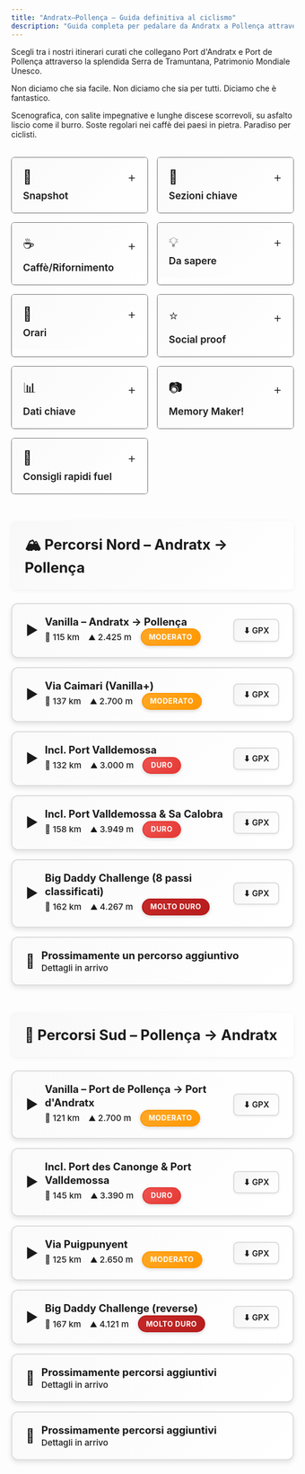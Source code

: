 ```yaml
---
title: "Andratx–Pollença – Guida definitiva al ciclismo"
description: "Guida completa per pedalare da Andratx a Pollença attraverso la Tramuntana"
---
```


Scegli tra i nostri itinerari curati che collegano Port d'Andratx e Port de Pollença attraverso la splendida Serra de Tramuntana, Patrimonio Mondiale Unesco.

Non diciamo che sia facile. Non diciamo che sia per tutti. Diciamo che è fantastico.

Scenografica, con salite impegnative e lunghe discese scorrevoli, su asfalto liscio come il burro. Soste regolari nei caffè dei paesi in pietra. Paradiso per ciclisti.

<!-- INFO CARDS GRID -->
<div class="info-cards-wrapper">
<div class="info-cards-grid">
  <div class="info-card" onclick="toggleCard(this)">
    <div class="info-card-header">
      <div class="info-card-header-top">
        <span style="font-size: 1.5rem;">📸</span>
        <span class="card-toggle">+</span>
      </div>
      <h3>Snapshot</h3>
    </div>
    <div class="info-card-content">
      <p><strong>Perché questo percorso:</strong> Da costa a costa nella Tramuntana lungo il litorale su asfalto liscio – il miglior giorno in bici di Mallorca. Probabilmente il tuo miglior giorno in bici. Ever.</p>
      <p><strong>Come funziona:</strong> Bus out, bike back. Prendi il bus programmato per le bici fino a Port d'Andratx (o il contrario verso Port de Pollença), poi rientra con uno degli itinerari suggeriti o il tuo.</p>
      <p><strong>Servizi programmati:</strong> Pensiamo noi alla logistica, tu rilassati e goditi il meglio di Mallorca. Prenota il <a href="https://mallorcacycleshuttle.company.site/it/products/Scheduled-Bike-Buses-c15728235" target="_blank" rel="noopener noreferrer">bus programmato</a> da uno dei punti di partenza sulla piattaforma di prenotazione.</p>
    </div>
  </div>

  <div class="info-card" onclick="toggleCard(this)">
    <div class="info-card-header">
      <div class="info-card-header-top">
        <span style="font-size: 1.5rem;">🔑</span>
        <span class="card-toggle">+</span>
      </div>
      <h3>Sezioni chiave</h3>
    </div>
    <div class="info-card-content">
      <p><strong>Estellencs–Deià:</strong> bellezza costiera.</p>
      <p><strong>Banyalbufar:</strong> c'è poco da aggiungere.</p>
      <p><strong>Puig Major (da Sóller):</strong> 14 km @ 6,2%, ~828 m. Lunga e regolare; galleria/e illuminata/e, poi acquedotto.</p>
      <p><strong>Coll dels Reis / Sa Calobra:</strong> extra opzionale – scendi al porto e risali; tornanti da bucket list.</p>
      <p><strong>Port Valldemossa & Port des Canonge:</strong> discese di andata/ritorno corte, ripide e panoramiche; "mini Sa Calobra" senza traffico.</p>
      <p><strong>Coll de sa Batalla (lato Lluc):</strong> porta alla discesa su Caimari e alle stradine verso la strada della baia.</p>
      <p><strong>Coll de Sóller (linea alternativa):</strong> classico tortuoso se eviti l'alta MA-10.</p>
      <p><strong>Coll de Femenia (lato nord):</strong> salita d'uscita lasciando Pollença verso Lluc.</p>
      <p><strong>Coll de Femenia (lato nord):</strong> discesa stile F1 da Lluc a Pollença.</p>
    </div>
  </div>

  <div class="info-card" onclick="toggleCard(this)">
    <div class="info-card-header">
      <div class="info-card-header-top">
        <span style="font-size: 1.5rem;">☕</span>
        <span class="card-toggle">+</span>
      </div>
      <h3>Caffè/Rifornimento</h3>
    </div>
    <div class="info-card-content">
      <p><em>km stimati da Andratx</em></p>
      <p><strong>Es Grau (≈13 km):</strong> viste a balcone sulle scogliere; caffè veloce.</p>
      <p><strong>Estellencs (≈17 km):</strong> "Cafetería Estellencs" – semplice e comoda, proprio sulla MA-10.</p>
      <p><strong>Banyalbufar (≈24 km):</strong> Son Tomàs (scelta + viste) o Bellavista (viste top; attenzione alle bici).</p>
      <p><strong>Valldemossa (≈39 km):</strong> molte opzioni; Ca'n Molinas per Cocas de Patata con cioccolata calda.</p>
      <p><strong>Deià (≈48 km):</strong> panetteria nel supermercato di Marc & Vincent Reynés; loro caffè anche a Port de Sóller.</p>
      <p><strong>Sóller (≈58 km) – Sa Frontera:</strong> menu sostanzioso prima del Puig Major.</p>
      <p><strong>Port de Sóller (deviazione):</strong> opzioni sul lungomare; Reynés Cycling Café per torta/caffè.</p>
      <p><strong>Acquedotto / bivio Sa Calobra (≈80 km):</strong> OJ Shack – spremuta d'arancia e snack on-bike.</p>
      <p><strong>Lluc / cima Coll de sa Batalla (≈89 km):</strong> Repsol + bar o Monastero di Lluc – sosta rapida o seduti.</p>
    </div>
  </div>

  <div class="info-card" onclick="toggleCard(this)">
    <div class="info-card-header">
      <div class="info-card-header-top">
        <span style="font-size: 1.5rem;">💡</span>
        <span class="card-toggle">+</span>
      </div>
      <h3>Da sapere</h3>
    </div>
    <div class="info-card-content">
      <ul>
        <li>Prenota all'inizio del viaggio quando le gambe sono fresche e, con 308 giorni di sole l'anno, se il meteo impone una cancellazione avrai un giorno alternativo.</li>
        <li>Posti limitati. Prenota in anticipo.</li>
        <li>Sarà senza dubbio il tuo giorno migliore a Mallorca.</li>
        <li>Arriva 10 minuti prima per caricare la bici il giorno della partenza.</li>
        <li>Partenza presto: tanti posti per colazione, caffè e WC all'arrivo.</li>
        <li><strong>Copertura rescue:</strong> <a href="https://mallorcacycleshuttle.company.site/it/products/Rescue-&-Recovery-c15728236" target="_blank" rel="noopener noreferrer">serenità</a>. Fortemente consigliata. A volte cedono bici e corpi.</li>
        <li>Carico bici sicuro nei rimorchi: tra materassi – stabile e protetto.</li>
        <li>Tempo medio di rientro poco oltre 6 ore più soste sulla route vanilla (la più corta).</li>
        <li>I caffè sono frequenti, mai più di un'ora tra una scelta e l'altra.</li>
        <li>Rifornirsi regolarmente è essenziale.</li>
      </ul>
    </div>
  </div>

  <div class="info-card" onclick="toggleCard(this)">
    <div class="info-card-header">
      <div class="info-card-header-top">
        <span style="font-size: 1.5rem;">📅</span>
        <span class="card-toggle">+</span>
      </div>
      <h3>Orari</h3>
    </div>
    <div class="info-card-content">
      <p>Usa il bike bus per Port d'Andratx da Port de Pollença/Alcúdia/Playa de Muro e da Peguera, Playa de Palma e Santa Ponsa verso Port de Pollença.</p>
      <p><a href="https://mallorcacycleshuttle.company.site/it/products/Scheduled-Bike-Buses-c15728235" target="_blank" rel="noopener noreferrer" class="cta">Vedi orari e prenota →</a></p>
    </div>
  </div>

  <div class="info-card" onclick="toggleCard(this)">
    <div class="info-card-header">
      <div class="info-card-header-top">
        <span style="font-size: 1.5rem;">⭐</span>
        <span class="card-toggle">+</span>
      </div>
      <h3>Social proof</h3>
    </div>
    <div class="info-card-content">
      <p><strong>Testimonianza "18 svedesi" (2016):</strong> Big Daddy da 162 km definito "il miglior giorno in bici" – adorati Canonge, Valldemossa, Sa Calobra; gallerie illuminate; finale veloce su Pollença. Tornano la stagione successiva.</p>
      <p><strong>John McCracken (primavera 2025):</strong> la formula in sola andata ti fa godere i panorami senza trasformarlo in un ultra; highlights: partenza Gramola, tratti a picco MA-10, approccio al Puig Major tramite galleria Monnàber, discesa Femenia "lascia andare".</p>
    </div>
  </div>

  <div class="info-card" onclick="toggleCard(this)">
    <div class="info-card-header">
      <div class="info-card-header-top">
        <span style="font-size: 1.5rem;">📊</span>
        <span class="card-toggle">+</span>
      </div>
      <h3>Dati chiave</h3>
    </div>
    <div class="info-card-content">
      <p><strong>Salita simbolo:</strong> Puig Major da Sóller (verso sud) – 14 km @ 6,2% (≈828 m).</p>
      <p><strong>Discesa simbolo:</strong> Puig Major verso Sóller (verso nord) – 14 km @ 6,2% (≈828 m).</p>
    </div>
  </div>

  <div class="info-card" onclick="toggleCard(this)">
    <div class="info-card-header">
      <div class="info-card-header-top">
        <span style="font-size: 1.5rem;">📷</span>
        <span class="card-toggle">+</span>
      </div>
      <h3>Memory Maker!</h3>
    </div>
    <div class="info-card-content">
      <p><strong>Port de Valldemossa:</strong> versione mini – e forse migliore? – di Sa Calobra (giù e su).</p>
    </div>
  </div>

  <div class="info-card" onclick="toggleCard(this)">
    <div class="info-card-header">
      <div class="info-card-header-top">
        <span style="font-size: 1.5rem;">🍰</span>
        <span class="card-toggle">+</span>
      </div>
      <h3>Consigli rapidi fuel</h3>
    </div>
    <div class="info-card-content">
      <p><strong>Fuel veloce per il rientro:</strong> OJ Shack all'acquedotto o bar/stazione Sa Batalla (andando a Nord), Estellencs (andando a Sud).</p>
      <p><strong>Fuel scenografico:</strong> Banyalbufar e Deià.</p>
      <p><strong>Sóller è circa a metà.</strong></p>
      <p><strong>I caffè non sono mai a più di un'ora.</strong></p>
    </div>
  </div>
</div>
</div>

<link rel="stylesheet" href="https://unpkg.com/leaflet@1.9.4/dist/leaflet.css" />
<script src="https://unpkg.com/leaflet@1.9.4/dist/leaflet.js"></script>
<script src="https://cdn.jsdelivr.net/npm/chart.js@4.4.0/dist/chart.umd.min.js"></script>

<style>
/* Info Cards Wrapper */
.info-cards-wrapper {
  margin: 2rem 0 3rem 0;
}

/* Info Cards Grid */
.info-cards-grid {
  display: grid;
  grid-template-columns: 1fr;
  gap: 1rem;
}

@media (min-width: 768px) {
  .info-cards-grid {
    grid-template-columns: repeat(2, 1fr);
  }
}

@media (min-width: 1024px) {
  .info-cards-grid {
    grid-template-columns: repeat(3, 1fr);
  }
}

/* Hide all cards when one is expanded */
.info-cards-grid.has-expanded .info-card {
  display: none;
}

/* Show only the expanded card */
.info-cards-grid.has-expanded .info-card.expanded {
  display: block;
}

.info-card {
  background: white;
  border: 2px solid #ddd;
  border-radius: 12px;
  overflow: hidden;
  transition: all 0.3s ease;
  cursor: pointer;
  box-shadow: 0 4px 8px rgba(0,0,0,0.1);
}

.info-card:hover {
  box-shadow: 0 4px 12px rgba(0,0,0,0.1);
  border-color: var(--brand);
}

.info-card.expanded {
  box-shadow: 0 8px 30px rgba(241,0,0,0.2);
  border-color: var(--brand);
  grid-column: 1 / -1;
}

.info-card-header {
  display: flex;
  flex-direction: column;
  gap: 0.5rem;
  padding: 1.25rem;
  background: linear-gradient(135deg, #fafafa 0%, #fff 100%);
  user-select: none;
}

.info-card.expanded .info-card-header {
  background: linear-gradient(135deg, #fff5f5 0%, #fff 100%);
}

.info-card-header-top {
  display: flex;
  align-items: center;
  justify-content: space-between;
}

.info-card-header h3 {
  margin: 0;
  font-size: 1.1rem;
  color: var(--text);
  font-weight: 600;
}

.card-toggle {
  font-size: 1.5rem;
  font-weight: 300;
  color: var(--brand);
  transition: transform 0.3s ease;
  flex-shrink: 0;
}

.info-card.expanded .card-toggle {
  transform: rotate(45deg);
}

.info-card-content {
  max-height: 0;
  overflow: hidden;
  transition: max-height 0.4s ease, padding 0.4s ease;
  padding: 0 1.25rem;
}

.info-card.expanded .info-card-content {
  max-height: 2000px;
  padding: 0 1.25rem 1.25rem 1.25rem;
}

.info-card-content p {
  margin: 0 0 0.75rem 0;
  line-height: 1.6;
  color: var(--text);
}

.info-card-content p:last-child {
  margin-bottom: 0;
}

.info-card-content ul {
  margin: 0;
  padding-left: 1.25rem;
  line-height: 1.8;
}

.info-card-content li {
  margin-bottom: 0.5rem;
}

.info-card-content a {
  color: var(--brand);
  text-decoration: underline;
}

.info-card-content a:hover {
  text-decoration: none;
}

/* Accordion Section Headers */
.route-section {
  margin: 3rem 0 1.5rem 0;
  padding: 1.5rem;
  background: linear-gradient(135deg, #f8f8f8 0%, #fff 100%);
  border-left: 4px solid var(--brand);
  border-radius: 8px;
  box-shadow: 0 2px 8px rgba(0,0,0,0.05);
}

.route-section h2 {
  margin: 0;
  font-size: 1.6rem;
  font-weight: 700;
  color: var(--text);
  display: flex;
  align-items: center;
  gap: 0.75rem;
}

/* Accordion Container */
.route-accordion {
  display: flex;
  flex-direction: column;
  gap: 1rem;
  margin: 1.5rem 0 3rem 0;
}

/* Accordion Item */
.route-item {
  border: 2px solid #ddd;
  border-radius: 12px;
  background: white;
  overflow: hidden;
  transition: all 0.3s ease;
  box-shadow: 0 4px 8px rgba(0,0,0,0.1);
}

.route-item:hover {
  box-shadow: 0 6px 16px rgba(0,0,0,0.15);
  border-color: var(--brand);
  transform: translateY(-2px);
}

.route-item.active {
  border-color: var(--brand);
  box-shadow: 0 8px 24px rgba(241,0,0,0.2);
}

/* Accordion Header */
.route-header {
  display: flex;
  align-items: center;
  justify-content: space-between;
  padding: 1.25rem 1.5rem;
  cursor: pointer;
  user-select: none;
  gap: 1rem;
  flex-wrap: wrap;
  background: linear-gradient(135deg, #fafafa 0%, #fff 100%);
  transition: all 0.3s ease;
}

.route-header:hover {
  background: linear-gradient(135deg, #fff5f5 0%, #fff 100%);
}

.route-item.active .route-header {
  background: linear-gradient(135deg, #fff0f0 0%, #fff 100%);
}

.route-title-section {
  display: flex;
  align-items: center;
  gap: 0.75rem;
  flex: 1;
  min-width: 200px;
}

.route-icon {
  font-size: 1.5rem;
  transition: transform 0.3s ease;
  color: var(--brand);
}

.route-item.active .route-icon {
  transform: rotate(90deg);
}

.route-title {
  font-weight: 700;
  font-size: 1.15rem;
  color: var(--text);
  line-height: 1.3;
}

.route-stats-inline {
  display: flex;
  gap: 1rem;
  color: var(--muted);
  font-size: 0.95rem;
  font-weight: 500;
  flex-wrap: wrap;
  align-items: center;
}

.route-stats-inline span {
  white-space: nowrap;
  display: flex;
  align-items: center;
  gap: 0.25rem;
}

.difficulty-badge {
  display: inline-block;
  padding: 0.35rem 0.8rem;
  border-radius: 16px;
  font-size: 0.8rem;
  font-weight: 700;
  text-transform: uppercase;
  letter-spacing: 0.5px;
  box-shadow: 0 2px 6px rgba(0,0,0,0.15);
  transition: all 0.2s ease;
}

.difficulty-moderate {
  background: linear-gradient(135deg, #FFA726 0%, #FF9800 100%);
  color: white;
  border: 2px solid #FF9800;
}

.difficulty-hard {
  background: linear-gradient(135deg, #EF5350 0%, #E53935 100%);
  color: white;
  border: 2px solid #E53935;
}

.difficulty-very-hard {
  background: linear-gradient(135deg, #C62828 0%, #B71C1C 100%);
  color: white;
  border: 2px solid #B71C1C;
}

.route-actions {
  display: flex;
  gap: 0.5rem;
}

.gpx-download {
  padding: 0.6rem 1rem;
  background: linear-gradient(135deg, #f5f5f5 0%, #fff 100%);
  border: 2px solid #ddd;
  border-radius: 8px;
  font-size: 0.9rem;
  font-weight: 600;
  color: var(--text);
  text-decoration: none;
  transition: all 0.3s ease;
  white-space: nowrap;
  box-shadow: 0 2px 4px rgba(0,0,0,0.05);
}

.gpx-download:hover {
  background: var(--brand);
  color: white;
  border-color: var(--brand);
  text-decoration: none;
  transform: translateY(-2px);
  box-shadow: 0 4px 8px rgba(241,0,0,0.3);
}

/* Accordion Content */
.route-content {
  max-height: 0;
  overflow: hidden;
  transition: max-height 0.4s ease;
}

.route-item.active .route-content {
  max-height: 2000px;
}

.route-content-inner {
  padding: 0 1.25rem 1.25rem 1.25rem;
}

.route-description {
  margin: 0 0 1.5rem 0;
  padding: 1rem;
  background: #f9f9f9;
  border-left: 3px solid var(--brand);
  border-radius: 4px;
  font-style: italic;
  color: var(--muted);
}

/* Map and Elevation Containers */
.route-map {
  height: 500px;
  width: 100%;
  border-radius: 8px;
  margin-bottom: 1.5rem;
  border: 1px solid #eee;
  overflow: hidden;
  background: #aad3df;
}

.route-map .leaflet-tile-container {
  opacity: 1 !important;
}

.route-map .leaflet-tile,
.route-map .leaflet-tile-pane img,
.route-map img.leaflet-tile {
  opacity: 1 !important;
  visibility: visible !important;
  width: 256px !important;
  height: 256px !important;
  max-width: 256px !important;
  max-height: 256px !important;
  min-width: 256px !important;
  min-height: 256px !important;
}

.route-map .leaflet-layer {
  opacity: 1 !important;
}

.route-map img {
  max-width: none !important;
  width: auto !important;
  height: auto !important;
}

.route-map .leaflet-overlay-pane {
  z-index: 400 !important;
  pointer-events: none !important;
}

.route-map .leaflet-overlay-pane svg,
.route-map svg.leaflet-zoom-animated {
  overflow: visible !important;
  max-width: none !important;
  max-height: none !important;
  min-width: 0 !important;
  min-height: 0 !important;
  display: block !important;
  position: absolute !important;
}

/* Critical: Override main.css rule that forces height:auto on all SVGs */
main .container .prose .route-map svg,
.route-map .leaflet-overlay-pane svg,
.route-map svg {
  max-width: none !important;
  max-height: none !important;
  height: initial !important;
  width: initial !important;
}

.route-map .leaflet-overlay-pane path,
.route-map path.leaflet-interactive,
.route-map svg path,
.route-map path.route-polyline {
  visibility: visible !important;
  display: block !important;
  opacity: 0.8 !important;
  stroke: #f10000 !important;
  stroke-width: 3px !important;
  stroke-opacity: 0.8 !important;
  fill: none !important;
  fill-opacity: 0 !important;
  pointer-events: auto !important;
  vector-effect: non-scaling-stroke !important;
  stroke-linecap: round !important;
  stroke-linejoin: round !important;
  transform: none !important;
}

path.route-polyline {
  stroke: #f10000 !important;
  stroke-width: 3px !important;
  visibility: visible !important;
  opacity: 0.8 !important;
}

.route-map .leaflet-marker-icon,
.route-map .leaflet-marker-pane img {
  max-width: none !important;
  min-width: 25px !important;
  min-height: 41px !important;
  width: 25px !important;
  height: 41px !important;
}

.route-map .leaflet-marker-shadow {
  max-width: none !important;
  width: 41px !important;
  height: 41px !important;
}

.route-map .custom-marker {
  width: 30px !important;
  height: 30px !important;
  display: block !important;
  visibility: visible !important;
  opacity: 1 !important;
}

.route-map .custom-marker div {
  width: 30px !important;
  height: 30px !important;
  display: block !important;
  visibility: visible !important;
  opacity: 1 !important;
}

.elevation-profile {
  height: 300px;
  width: 100%;
  background: white;
  padding: 1rem;
  border-radius: 8px;
  border: 1px solid #eee;
}

.elevation-profile canvas {
  max-width: 100% !important;
}

/* Coming Soon Placeholder */
.coming-soon {
  padding: 2rem;
  text-align: center;
  background: #f9f9f9;
  border-radius: 8px;
  color: var(--muted);
}

/* Mobile Responsive */
@media (max-width: 768px) {
  .route-header {
    flex-direction: column;
    align-items: flex-start;
    gap: 0.75rem;
  }

  .route-stats-inline {
    font-size: 0.85rem;
  }

  .route-map {
    height: 400px;
  }

  .elevation-profile {
    height: 250px;
  }
}
</style>

<!-- NORTH ROUTES -->
<div class="route-section">
  <h2>🏔️ Percorsi Nord – Andratx → Pollença</h2>
</div>

<div class="route-accordion">
  <!-- Route 1: Vanilla -->
  <div class="route-item" id="route-north-1">
    <div class="route-header" onclick="toggleRoute('north-1')">
      <div class="route-title-section">
        <span class="route-icon">▶</span>
        <div>
          <div class="route-title">Vanilla – Andratx → Pollença</div>
          <div class="route-stats-inline">
            <span>📏 115 km</span>
            <span>⛰️ 2.425 m</span>
            <span class="difficulty-badge difficulty-moderate">Moderato</span>
          </div>
        </div>
      </div>
      <div class="route-actions">
        <a href="/routes/portandratx-pollenca-vanilla.gpx" download class="gpx-download" onclick="event.stopPropagation()">⬇ GPX</a>
      </div>
    </div>
    <div class="route-content">
      <div class="route-content-inner">
        <p class="route-description">Classico diretto: costa sud-ovest → Sóller → Puig Major → acquedotto → Lluc → discesa veloce su Pollença. Il rientro più diretto.</p>
        <div id="map-north-1" class="route-map"></div>
        <div class="elevation-profile">
          <canvas id="chart-north-1"></canvas>
        </div>
      </div>
    </div>
  </div>

  <!-- Route 2: Via Caimari -->
  <div class="route-item" id="route-north-2">
    <div class="route-header" onclick="toggleRoute('north-2')">
      <div class="route-title-section">
        <span class="route-icon">▶</span>
        <div>
          <div class="route-title">Via Caimari (Vanilla+)</div>
          <div class="route-stats-inline">
            <span>📏 137 km</span>
            <span>⛰️ 2.700 m</span>
            <span class="difficulty-badge difficulty-moderate">Moderato</span>
          </div>
        </div>
      </div>
      <div class="route-actions">
        <a href="/routes/portandratx-pollenca-via-caimari.gpx" download class="gpx-download" onclick="event.stopPropagation()">⬇ GPX</a>
      </div>
    </div>
    <div class="route-content">
      <div class="route-content-inner">
        <p class="route-description">Come sopra, ma prosegui oltre la Repsol a Lluc, scendi Coll de sa Batalla → stradine via Binibona/Campanet → strada della baia di Alcúdia → Port de Pollença. Secondo rientro più diretto. Più stradine prima del finale.</p>
        <div id="map-north-2" class="route-map"></div>
        <div class="elevation-profile">
          <canvas id="chart-north-2"></canvas>
        </div>
      </div>
    </div>
  </div>

  <!-- Route 3: Port Valldemossa -->
  <div class="route-item" id="route-north-3">
    <div class="route-header" onclick="toggleRoute('north-3')">
      <div class="route-title-section">
        <span class="route-icon">▶</span>
        <div>
          <div class="route-title">Incl. Port Valldemossa</div>
          <div class="route-stats-inline">
            <span>📏 132 km</span>
            <span>⛰️ 3.000 m</span>
            <span class="difficulty-badge difficulty-hard">Duro</span>
          </div>
        </div>
      </div>
      <div class="route-actions">
        <a href="/routes/portandratx-pollenca-portvalldemossa.gpx" download class="gpx-download" onclick="event.stopPropagation()">⬇ GPX</a>
      </div>
    </div>
    <div class="route-content">
      <div class="route-content-inner">
        <p class="route-description">Tratto costiero + discesa/risalita Port Valldemossa → Sóller → Puig Major → Lluc → discesa su Pollença. Ottimo extra alla vanilla.</p>
        <div id="map-north-3" class="route-map"></div>
        <div class="elevation-profile">
          <canvas id="chart-north-3"></canvas>
        </div>
      </div>
    </div>
  </div>

  <!-- Route 4: Valldemossa & Sa Calobra -->
  <div class="route-item" id="route-north-4">
    <div class="route-header" onclick="toggleRoute('north-4')">
      <div class="route-title-section">
        <span class="route-icon">▶</span>
        <div>
          <div class="route-title">Incl. Port Valldemossa & Sa Calobra</div>
          <div class="route-stats-inline">
            <span>📏 158 km</span>
            <span>⛰️ 3.949 m</span>
            <span class="difficulty-badge difficulty-hard">Duro</span>
          </div>
        </div>
      </div>
      <div class="route-actions">
        <a href="/routes/portandratx-pollenca-valldemossa-sacalobra.gpx" download class="gpx-download" onclick="event.stopPropagation()">⬇ GPX</a>
      </div>
    </div>
    <div class="route-content">
      <div class="route-content-inner">
        <p class="route-description">Costa + Port Valldemossa, poi Puig Major → sinistra all'acquedotto → Coll dels Reis → giù a Sa Calobra, risali → Lluc → discesa su Pollença. Duro.</p>
        <div id="map-north-4" class="route-map"></div>
        <div class="elevation-profile">
          <canvas id="chart-north-4"></canvas>
        </div>
      </div>
    </div>
  </div>

  <!-- Route 5: Big Daddy -->
  <div class="route-item" id="route-north-5">
    <div class="route-header" onclick="toggleRoute('north-5')">
      <div class="route-title-section">
        <span class="route-icon">▶</span>
        <div>
          <div class="route-title">Big Daddy Challenge (8 passi classificati)</div>
          <div class="route-stats-inline">
            <span>📏 162 km</span>
            <span>⛰️ 4.267 m</span>
            <span class="difficulty-badge difficulty-very-hard">Molto Duro</span>
          </div>
        </div>
      </div>
      <div class="route-actions">
        <a href="/routes/portandratx-pollenca-big-daddy.gpx" download class="gpx-download" onclick="event.stopPropagation()">⬇ GPX</a>
      </div>
    </div>
    <div class="route-content">
      <div class="route-content-inner">
        <p class="route-description">Costa + Port des Canonge + Port Valldemossa → lato lungo del Puig Major → acquedotto → Coll dels Reis → Sa Calobra (giù e su) → Lluc → Pollença/Port. Molto duro.</p>
        <div id="map-north-5" class="route-map"></div>
        <div class="elevation-profile">
          <canvas id="chart-north-5"></canvas>
        </div>
      </div>
    </div>
  </div>

  <!-- Placeholder: North Route 6 - Coming Soon -->
  <div class="route-item" id="route-north-6">
    <div class="route-header">
      <div class="route-title-section">
        <span style="font-size: 1.5rem;">🔄</span>
        <div>
          <div class="route-title">Prossimamente un percorso aggiuntivo</div>
          <div class="route-stats-inline">
            <span style="color: var(--muted);">Dettagli in arrivo</span>
          </div>
        </div>
      </div>
    </div>
  </div>
</div>

<!-- SOUTH ROUTES -->
<div class="route-section">
  <h2>🌊 Percorsi Sud – Pollença → Andratx</h2>
</div>

<div class="route-accordion">
  <!-- Route 6: South Vanilla -->
  <div class="route-item" id="route-south-1">
    <div class="route-header" onclick="toggleRoute('south-1')">
      <div class="route-title-section">
        <span class="route-icon">▶</span>
        <div>
          <div class="route-title">Vanilla – Port de Pollença → Port d'Andratx</div>
          <div class="route-stats-inline">
            <span>📏 121 km</span>
            <span>⛰️ 2.700 m</span>
            <span class="difficulty-badge difficulty-moderate">Moderato</span>
          </div>
        </div>
      </div>
      <div class="route-actions">
        <a href="/routes/portpollenca-portandratx-vanilla.gpx" download class="gpx-download" onclick="event.stopPropagation()">⬇ GPX</a>
      </div>
    </div>
    <div class="route-content">
      <div class="route-content-inner">
        <p class="route-description">Coll de Femenia → oltre Lluc/bivio Sa Calobra → lato facile del Puig Major → 14 km di discesa su Sóller → costa via Deià, Valldemossa, Banyalbufar, Estellencs → Port d'Andratx. Il rientro più diretto. Brillante!</p>
        <div id="map-south-1" class="route-map"></div>
        <div class="elevation-profile">
          <canvas id="chart-south-1"></canvas>
        </div>
      </div>
    </div>
  </div>

  <!-- Route 7: Canonge & Valldemossa -->
  <div class="route-item" id="route-south-2">
    <div class="route-header" onclick="toggleRoute('south-2')">
      <div class="route-title-section">
        <span class="route-icon">▶</span>
        <div>
          <div class="route-title">Incl. Port des Canonge & Port Valldemossa</div>
          <div class="route-stats-inline">
            <span>📏 145 km</span>
            <span>⛰️ 3.390 m</span>
            <span class="difficulty-badge difficulty-hard">Duro</span>
          </div>
        </div>
      </div>
      <div class="route-actions">
        <a href="/routes/portpollenca-portandratx-canonge-valldemossa.gpx" download class="gpx-download" onclick="event.stopPropagation()">⬇ GPX</a>
      </div>
    </div>
    <div class="route-content">
      <div class="route-content-inner">
        <p class="route-description">Femenia → Lluc → Puig Major → Sóller → costa + extra: discesa/risalita Port des Canonge e Port Valldemossa → finale costiero sud-ovest su Andratx.</p>
        <div id="map-south-2" class="route-map"></div>
        <div class="elevation-profile">
          <canvas id="chart-south-2"></canvas>
        </div>
      </div>
    </div>
  </div>

  <!-- Route 8: Via Puigpunyent -->
  <div class="route-item" id="route-south-3">
    <div class="route-header" onclick="toggleRoute('south-3')">
      <div class="route-title-section">
        <span class="route-icon">▶</span>
        <div>
          <div class="route-title">Via Puigpunyent</div>
          <div class="route-stats-inline">
            <span>📏 125 km</span>
            <span>⛰️ 2.650 m</span>
            <span class="difficulty-badge difficulty-moderate">Moderato</span>
          </div>
        </div>
      </div>
      <div class="route-actions">
        <a href="/routes/portpollenca-portandratx-puigpunyent.gpx" download class="gpx-download" onclick="event.stopPropagation()">⬇ GPX</a>
      </div>
    </div>
    <div class="route-content">
      <div class="route-content-inner">
        <p class="route-description">Femenia → Lluc → Puig Major → Sóller → Deià → Valldemossa → Esporles → Puigpunyent → Galilea → Es Capdellà → Port d'Andratx. Un tratto lontano dalla costa e fuori dai radar.</p>
        <div id="map-south-3" class="route-map"></div>
        <div class="elevation-profile">
          <canvas id="chart-south-3"></canvas>
        </div>
      </div>
    </div>
  </div>

  <!-- Route 9: Big Daddy Reverse -->
  <div class="route-item" id="route-south-4">
    <div class="route-header" onclick="toggleRoute('south-4')">
      <div class="route-title-section">
        <span class="route-icon">▶</span>
        <div>
          <div class="route-title">Big Daddy Challenge (reverse)</div>
          <div class="route-stats-inline">
            <span>📏 167 km</span>
            <span>⛰️ 4.121 m</span>
            <span class="difficulty-badge difficulty-very-hard">Molto Duro</span>
          </div>
        </div>
      </div>
      <div class="route-actions">
        <a href="/routes/portpollenca-portandratx-big-daddy.gpx" download class="gpx-download" onclick="event.stopPropagation()">⬇ GPX</a>
      </div>
    </div>
    <div class="route-content">
      <div class="route-content-inner">
        <p class="route-description">Concetto come sopra, inclusi i tre "ports" (Canonge, Valldemossa, Sa Calobra). Solo per forti scalatori.</p>
        <div id="map-south-4" class="route-map"></div>
        <div class="elevation-profile">
          <canvas id="chart-south-4"></canvas>
        </div>
      </div>
    </div>
  </div>

  <!-- Placeholder: South Route 5 - Coming Soon -->
  <div class="route-item" id="route-south-5">
    <div class="route-header">
      <div class="route-title-section">
        <span style="font-size: 1.5rem;">🔄</span>
        <div>
          <div class="route-title">Prossimamente percorsi aggiuntivi</div>
          <div class="route-stats-inline">
            <span style="color: var(--muted);">Dettagli in arrivo</span>
          </div>
        </div>
      </div>
    </div>
  </div>

  <!-- Placeholder: South Route 6 - Coming Soon -->
  <div class="route-item" id="route-south-6">
    <div class="route-header">
      <div class="route-title-section">
        <span style="font-size: 1.5rem;">🔄</span>
        <div>
          <div class="route-title">Prossimamente percorsi aggiuntivi</div>
          <div class="route-stats-inline">
            <span style="color: var(--muted);">Dettagli in arrivo</span>
          </div>
        </div>
      </div>
    </div>
  </div>
</div>

<script>
// Toggle info card expansion
function toggleCard(card) {
  const wasExpanded = card.classList.contains('expanded');
  const grid = card.closest('.info-cards-grid');

  // Close all other cards
  document.querySelectorAll('.info-card.expanded').forEach(c => {
    c.classList.remove('expanded');
  });

  // Toggle this card
  if (!wasExpanded) {
    card.classList.add('expanded');
    grid.classList.add('has-expanded');
  } else {
    grid.classList.remove('has-expanded');
  }
}

// Route configuration
// Using -web.gpx files for display (75% smaller), original files for downloads
const routes = {
  'north-1': { gpx: 'portandratx-pollenca-vanilla-web.gpx', startName: 'Port d\'Andratx', endName: 'Port de Pollença' },
  'north-2': { gpx: 'portandratx-pollenca-via-caimari-web.gpx', startName: 'Port d\'Andratx', endName: 'Port de Pollença' },
  'north-3': { gpx: 'portandratx-pollenca-portvalldemossa-web.gpx', startName: 'Port d\'Andratx', endName: 'Port de Pollença' },
  'north-4': { gpx: 'portandratx-pollenca-valldemossa-sacalobra-web.gpx', startName: 'Port d\'Andratx', endName: 'Port de Pollença' },
  'north-5': { gpx: 'portandratx-pollenca-big-daddy-web.gpx', startName: 'Port d\'Andratx', endName: 'Port de Pollença' },
  'south-1': { gpx: 'portpollenca-portandratx-vanilla-web.gpx', startName: 'Port de Pollença', endName: 'Port d\'Andratx' },
  'south-2': { gpx: 'portpollenca-portandratx-canonge-valldemossa-web.gpx', startName: 'Port de Pollença', endName: 'Port d\'Andratx' },
  'south-3': { gpx: 'portpollenca-portandratx-puigpunyent-web.gpx', startName: 'Port de Pollença', endName: 'Port d\'Andratx' },
  'south-4': { gpx: 'portpollenca-portandratx-big-daddy-web.gpx', startName: 'Port de Pollença', endName: 'Port d\'Andratx' }
};

const loadedRoutes = {};

// Toggle accordion item
function toggleRoute(routeId) {
  const item = document.getElementById('route-' + routeId);
  const wasActive = item.classList.contains('active');

  // Close all other items
  document.querySelectorAll('.route-item').forEach(el => {
    el.classList.remove('active');
  });

  // Open this item if it wasn't active
  if (!wasActive) {
    item.classList.add('active');

    // Load route if not already loaded
    if (!loadedRoutes[routeId]) {
      loadRoute(routeId);
      loadedRoutes[routeId] = true;
    }
  }
}

// Load and render a route
async function loadRoute(routeId) {
  const config = routes[routeId];
  if (!config) return;

  try {
    // Fetch GPX
    const response = await fetch('/routes/' + config.gpx);
    const gpxText = await response.text();
    const parser = new DOMParser();
    const gpxDoc = parser.parseFromString(gpxText, 'text/xml');

    // Extract coordinates
    const trkpts = Array.from(gpxDoc.querySelectorAll('trkpt'));
    const coordinates = trkpts.map(pt => ({
      lat: parseFloat(pt.getAttribute('lat')),
      lon: parseFloat(pt.getAttribute('lon')),
      ele: parseFloat(pt.querySelector('ele').textContent)
    }));

    // Render map
    renderMap(routeId, coordinates, config);

    // Render elevation chart
    renderElevationChart(routeId, coordinates);

  } catch (error) {
    console.error('Error loading route:', error);
  }
}

// Render map
function renderMap(routeId, coordinates, config) {
  const mapId = 'map-' + routeId;
  const mapDiv = document.getElementById(mapId);

  console.log('Rendering map for', routeId);
  console.log('Map div dimensions:', mapDiv.offsetWidth, 'x', mapDiv.offsetHeight);

  // Initialize map
  const map = L.map(mapId).setView([coordinates[0].lat, coordinates[0].lon], 10);
  console.log('Map initialized');

  // Add tiles
  const tileLayer = L.tileLayer('https://tile.openstreetmap.org/{z}/{x}/{y}.png', {
    attribution: '&copy; OpenStreetMap contributors',
    maxZoom: 19
  });

  tileLayer.on('tileload', function() {
    console.log('Tile loaded for', routeId);
  });

  tileLayer.on('tileerror', function(error) {
    console.error('Tile error for', routeId, error);
  });

  tileLayer.addTo(map);
  console.log('Tiles added');

  // Add route line with explicit stroke properties
  const routeLine = L.polyline(coordinates.map(c => [c.lat, c.lon]), {
    color: '#f10000',
    weight: 3,
    opacity: 0.8,
    fillOpacity: 0,
    lineCap: 'round',
    lineJoin: 'round',
    className: 'route-polyline',
    smoothFactor: 0,  // Disable path simplification
    noClip: true      // Don't clip the path
  }).addTo(map);

  // Explicitly bring polyline to front
  routeLine.bringToFront();

  console.log('Route line added with', coordinates.length, 'points');
  console.log('Route line bounds:', routeLine.getBounds());

  // Check the actual DOM element
  setTimeout(() => {
    const pathElement = routeLine.getElement();
    if (pathElement) {
      console.log('Route line DOM element found');
      console.log('Path element tag:', pathElement.tagName);
      console.log('Path element class:', pathElement.className);
      console.log('Path computed stroke:', window.getComputedStyle(pathElement).stroke);
      console.log('Path computed stroke-width:', window.getComputedStyle(pathElement).strokeWidth);
      console.log('Path computed display:', window.getComputedStyle(pathElement).display);
      console.log('Path computed visibility:', window.getComputedStyle(pathElement).visibility);
    } else {
      console.error('Route line DOM element NOT found!');
    }
  }, 500);

  // Create custom marker icons with inline SVG
  const startIcon = L.divIcon({
    html: '<div style="width:30px;height:30px;background:#00ff00;border:3px solid white;border-radius:50%;box-shadow:0 2px 5px rgba(0,0,0,0.3);"></div>',
    className: 'custom-marker',
    iconSize: [30, 30],
    iconAnchor: [15, 15]
  });

  const endIcon = L.divIcon({
    html: '<div style="width:30px;height:30px;background:#ff0000;border:3px solid white;border-radius:50%;box-shadow:0 2px 5px rgba(0,0,0,0.3);"></div>',
    className: 'custom-marker',
    iconSize: [30, 30],
    iconAnchor: [15, 15]
  });

  // Add markers with custom icons
  L.marker([coordinates[0].lat, coordinates[0].lon], { icon: startIcon })
    .addTo(map)
    .bindPopup('<strong>Partenza:</strong> ' + config.startName);
  console.log('Start marker added');

  const lastIdx = coordinates.length - 1;
  L.marker([coordinates[lastIdx].lat, coordinates[lastIdx].lon], { icon: endIcon })
    .addTo(map)
    .bindPopup('<strong>Arrivo:</strong> ' + config.endName);
  console.log('End marker added');

  // Fit bounds
  map.fitBounds(routeLine.getBounds(), { padding: [50, 50] });
  console.log('Bounds fitted');

  // Force resize after animation
  setTimeout(() => {
    map.invalidateSize();
    console.log('Map invalidated for', routeId, 'new dimensions:', mapDiv.offsetWidth, 'x', mapDiv.offsetHeight);

    // Debug: Check tile visibility
    const tiles = mapDiv.querySelectorAll('.leaflet-tile');
    console.log('Number of tiles in DOM:', tiles.length);
    if (tiles.length > 0) {
      console.log('First tile dimensions:', tiles[0].offsetWidth, 'x', tiles[0].offsetHeight);
      console.log('First tile computed style:', window.getComputedStyle(tiles[0]).width, window.getComputedStyle(tiles[0]).height);
    }

    // Debug: Check route visibility
    const overlayPane = mapDiv.querySelector('.leaflet-overlay-pane');
    console.log('Overlay pane:', overlayPane ? 'found' : 'NOT FOUND');

    if (overlayPane) {
      const svgs = overlayPane.querySelectorAll('svg');
      console.log('SVGs in overlay:', svgs.length);
      if (svgs.length > 0) {
        const svg = svgs[0];
        console.log('SVG dimensions:', svg.getAttribute('width'), 'x', svg.getAttribute('height'));
        console.log('SVG style:', svg.style.cssText);
        console.log('SVG position:', window.getComputedStyle(svg).position);
      }
    }

    const paths = mapDiv.querySelectorAll('path');
    console.log('Number of path elements:', paths.length);
    if (paths.length > 0) {
      const pathStyle = window.getComputedStyle(paths[0]);
      console.log('Path stroke:', pathStyle.stroke, 'stroke-width:', pathStyle.strokeWidth, 'visibility:', pathStyle.visibility);
      console.log('Path d attribute length:', paths[0].getAttribute('d') ? paths[0].getAttribute('d').length : 0);

      // Check path bounding box
      try {
        const bbox = paths[0].getBBox();
        console.log('Path bbox:', bbox.x, bbox.y, bbox.width, bbox.height);

        // Check if bbox is outside visible area
        const svg = paths[0].closest('svg');
        const svgRect = svg.getBoundingClientRect();
        const pathRect = paths[0].getBoundingClientRect();
        console.log('SVG screen position:', svgRect.x, svgRect.y, svgRect.width, svgRect.height);
        console.log('Path screen position:', pathRect.x, pathRect.y, pathRect.width, pathRect.height);
        console.log('SVG viewBox:', svg.getAttribute('viewBox'));
        console.log('SVG transform:', svg.style.transform);

        // Sample first few path coordinates
        const dAttr = paths[0].getAttribute('d');
        const firstCoords = dAttr.substring(0, 200);
        console.log('First 200 chars of path d:', firstCoords);
      } catch(e) {
        console.log('Could not get bbox:', e.message);
      }
    }

    // Debug: Check markers
    const markers = mapDiv.querySelectorAll('.leaflet-marker-icon');
    console.log('Number of markers:', markers.length);
    if (markers.length > 0) {
      console.log('First marker dimensions:', markers[0].offsetWidth, 'x', markers[0].offsetHeight);
    }
  }, 1000);
}

// Render elevation chart
function renderElevationChart(routeId, coordinates) {
  const chartId = 'chart-' + routeId;
  const ctx = document.getElementById(chartId).getContext('2d');

  // Calculate cumulative distance
  const distancePoints = [0];
  for (let i = 1; i < coordinates.length; i++) {
    const lat1 = coordinates[i-1].lat * Math.PI / 180;
    const lat2 = coordinates[i].lat * Math.PI / 180;
    const dLat = (coordinates[i].lat - coordinates[i-1].lat) * Math.PI / 180;
    const dLon = (coordinates[i].lon - coordinates[i-1].lon) * Math.PI / 180;
    const a = Math.sin(dLat/2) * Math.sin(dLat/2) +
              Math.cos(lat1) * Math.cos(lat2) *
              Math.sin(dLon/2) * Math.sin(dLon/2);
    const c = 2 * Math.atan2(Math.sqrt(a), Math.sqrt(1-a));
    distancePoints.push(distancePoints[i-1] + 6371 * c);
  }

  // Sample data
  const sampleRate = 10;
  const sampledDistances = distancePoints.filter((_, i) => i % sampleRate === 0);
  const sampledElevations = coordinates.filter((_, i) => i % sampleRate === 0).map(c => c.ele);

  new Chart(ctx, {
    type: 'line',
    data: {
      labels: sampledDistances.map(d => d.toFixed(1)),
      datasets: [{
        label: 'Altitudine (m)',
        data: sampledElevations,
        borderColor: '#f10000',
        backgroundColor: 'rgba(241, 0, 0, 0.1)',
        borderWidth: 2,
        fill: true,
        tension: 0.4,
        pointRadius: 0
      }]
    },
    options: {
      responsive: true,
      maintainAspectRatio: false,
      plugins: {
        legend: { display: false },
        tooltip: {
          callbacks: {
            title: (context) => 'Distanza: ' + context[0].label + ' km',
            label: (context) => 'Altitudine: ' + context.parsed.y.toFixed(0) + ' m'
          }
        }
      },
      scales: {
        x: {
          title: { display: true, text: 'Distanza (km)' },
          ticks: { maxTicksLimit: 15 }
        },
        y: {
          title: { display: true, text: 'Altitudine (m)' }
        }
      },
      interaction: {
        intersect: false,
        mode: 'index'
      }
    }
  });
}

</script>
